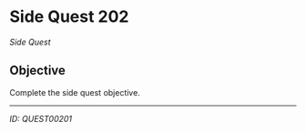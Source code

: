 # Side Quest 202

*Side Quest*

## Objective
Complete the side quest objective.

---
*ID: QUEST00201*